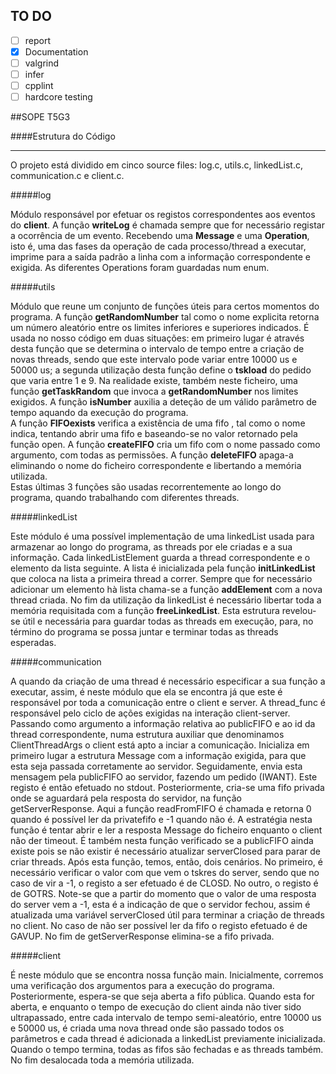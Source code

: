 ## TO DO
                                              
- [ ] report 
- [x] Documentation 
- [ ] valgrind 
- [ ] infer
- [ ] cpplint  
- [ ] hardcore testing

##SOPE T5G3

####Estrutura do Código

---

O projeto está dividido em cinco source files: log.c, utils.c, linkedList.c, communication.c e client.c.

#####log

Módulo responsável por efetuar os registos correspondentes aos eventos do __client__.
A função **writeLog** é chamada sempre que for necessário registar a ocorrência de um evento. Recebendo uma **Message** e uma **Operation**, isto é, uma das fases da operação de cada processo/thread a executar, imprime para a saída padrão a linha com a informação correspondente e exigida. As diferentes Operations foram guardadas num enum.

#####utils

Módulo que reune um conjunto de funções úteis para certos momentos do programa.
A função **getRandomNumber** tal como o nome explicita retorna um número aleatório entre os limites inferiores e superiores indicados.  É usada no nosso código em duas situações: em primeiro lugar é através desta função que se determina o intervalo de tempo entre a criação de novas threads, sendo que este intervalo pode variar entre 10000 us e 50000 us; a segunda utilização desta função define o **tskload** do pedido que varia entre 1 e 9. Na realidade existe, também neste ficheiro, uma função **getTaskRandom** que invoca a **getRandomNumber** nos limites exigidos. 
 A função **isNumber** auxilia a deteção de um válido parâmetro de tempo aquando da execução do programa.  
A função **FIFOexists** verifica a existência de uma fifo , tal como o nome indica, tentando abrir uma fifo e baseando-se no valor retornado pela função open. 
A função **createFIFO** cria um fifo com o nome passado como argumento, com todas as permissões. 
A função **deleteFIFO** apaga-a eliminando o nome do ficheiro correspondente e libertando a memória utilizada.  
Estas últimas 3 funções são usadas recorrentemente ao longo do programa, quando trabalhando com diferentes threads.

#####linkedList

Este módulo é uma possível implementação de uma linkedList usada para armazenar ao longo do programa, as threads por ele criadas e a sua informação.
Cada linkedListElement guarda a thread correspondente e o elemento da lista seguinte. 
A lista é inicializada pela função **initLinkedList** que coloca na lista a primeira thread a correr. Sempre que for necessário adicionar um elemento hà lista chama-se a função **addElement** com a nova thread criada. No fim da utilização da linkedList é necessário libertar toda a memória requisitada com a função **freeLinkedList**. Esta estrutura revelou-se útil e necessária para guardar todas as threads em execução, para, no término do programa se possa juntar e terminar todas as threads esperadas. 

#####communication

A quando da criação de uma thread é necessário especificar a sua função a executar, assim, é neste módulo que ela se encontra já que este é responsável por toda a comunicação entre o client e server.
A thread_func é responsável pelo ciclo de ações exigidas na interação client-server. Passando como argumento a informação relativa ao publicFIFO e ao id da thread correspondente, numa estrutura auxiliar que denominamos ClientThreadArgs o client está apto a inciar a comunicação. 
Inicializa em primeiro lugar a estrutura Message com a informação exigida, para que esta seja passada corretamente ao servidor. Seguidamente, envia esta mensagem pela publicFIFO ao servidor, fazendo um pedido (IWANT). Este registo é então efetuado no stdout. Posteriormente, cria-se uma fifo privada onde se aguardará pela resposta do servidor, na função getServerResponse. 
Aqui a função readFromFIFO é chamada e retorna 0 quando é possível ler da privatefifo e -1 quando não é. A estratégia nesta função é tentar abrir e ler a resposta Message do ficheiro enquanto o client não der timeout. É também nesta função verificado se a publicFIFO ainda existe pois se não existir é necessário atualizar serverClosed para parar de criar threads. Após esta função, temos, então, dois cenários. No primeiro, é necessário verificar o valor com que vem o tskres do server, sendo que no caso de vir a -1, o registo a ser efetuado é de CLOSD. No outro, o registo é de GOTRS. Note-se que a partir do momento que o valor de uma resposta do server vem a -1, esta é a indicação de que o servidor fechou, assim é atualizada uma variável serverClosed útil para terminar a criação de threads no client. No caso de não ser possível ler da fifo o registo efetuado é de GAVUP. No fim de getServerResponse elimina-se a fifo privada.

#####client

É neste módulo que se encontra nossa função main. Inicialmente, corremos uma verificação dos argumentos para a execução do programa. Posteriormente, espera-se que seja aberta a fifo pública. Quando esta for aberta, e enquanto o tempo de execução do client ainda não tiver sido ultrapassado, entre cada intervalo de tempo semi-aleatório, entre 10000 us e 50000 us, é criada uma nova thread onde são passado todos os parâmetros e cada thread é adicionada a linkedList previamente inicializada. Quando o tempo termina, todas as fifos são fechadas e as threads também. No fim desalocada toda a memória utilizada. 
